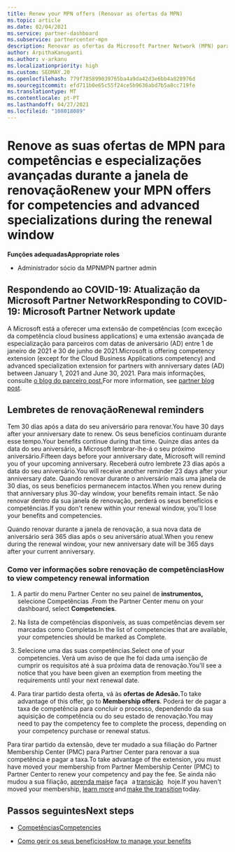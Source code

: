 ```yaml
---
title: Renew your MPN offers (Renovar as ofertas da MPN)
ms.topic: article
ms.date: 02/04/2021
ms.service: partner-dashboard
ms.subservice: partnercenter-mpn
description: Renovar as ofertas da Microsoft Partner Network (MPN) para competências e especializações avançadas - a janela de renovação começa o aniversário da data de compra mais um dia.
author: ArpithaKanuganti
ms.author: v-arkanu
ms.localizationpriority: high
ms.custom: SEOMAY.20
ms.openlocfilehash: 779f785899039765ba4a9da42d3e6bb4a828976d
ms.sourcegitcommit: efd711b0e65c55f24ce5b9636abd7b5a8cc719fe
ms.translationtype: MT
ms.contentlocale: pt-PT
ms.lasthandoff: 04/27/2021
ms.locfileid: "108018089"
---
```

# <a name="renew-your-mpn-offers-for-competencies-and-advanced-specializations-during-the-renewal-window"></a><span data-ttu-id="38f08-103">Renove as suas ofertas de MPN para competências e especializações avançadas durante a janela de renovação</span><span class="sxs-lookup"><span data-stu-id="38f08-103">Renew your MPN offers for competencies and advanced specializations during the renewal window</span></span>

<span data-ttu-id="38f08-104">**Funções adequadas**</span><span class="sxs-lookup"><span data-stu-id="38f08-104">**Appropriate roles**</span></span>

- <span data-ttu-id="38f08-105">Administrador sócio da MPN</span><span class="sxs-lookup"><span data-stu-id="38f08-105">MPN partner admin</span></span>

## <a name="responding-to-covid-19-microsoft-partner-network-update"></a><span data-ttu-id="38f08-106">Respondendo ao COVID-19: Atualização da Microsoft Partner Network</span><span class="sxs-lookup"><span data-stu-id="38f08-106">Responding to COVID-19: Microsoft Partner Network update</span></span>

<span data-ttu-id="38f08-107">A Microsoft está a oferecer uma extensão de competências (com exceção da competência cloud business applications) e uma extensão avançada de especialização para parceiros com datas de aniversário (AD) entre 1 de janeiro de 2021 e 30 de junho de 2021.</span><span class="sxs-lookup"><span data-stu-id="38f08-107">Microsoft is offering competency extension (except for the Cloud Business Applications competency) and advanced specialization extension for partners with anniversary dates (AD) between January 1, 2021 and June 30, 2021.</span></span> <span data-ttu-id="38f08-108">Para mais informações, consulte [o blog do parceiro post.](https://blogs.partner.microsoft.com/mpn/responding-to-covid-19-microsoft-partner-network/)</span><span class="sxs-lookup"><span data-stu-id="38f08-108">For more information, see [partner blog post](https://blogs.partner.microsoft.com/mpn/responding-to-covid-19-microsoft-partner-network/).</span></span>

## <a name="renewal-reminders"></a><span data-ttu-id="38f08-109">Lembretes de renovação</span><span class="sxs-lookup"><span data-stu-id="38f08-109">Renewal reminders</span></span>

<span data-ttu-id="38f08-110">Tem 30 dias após a data do seu aniversário para renovar.</span><span class="sxs-lookup"><span data-stu-id="38f08-110">You have 30 days after your anniversary date to renew.</span></span> <span data-ttu-id="38f08-111">Os seus benefícios continuam durante esse tempo.</span><span class="sxs-lookup"><span data-stu-id="38f08-111">Your benefits continue during that time.</span></span> <span data-ttu-id="38f08-112">Quinze dias antes da data do seu aniversário, a Microsoft lembrar-lhe-á o seu próximo aniversário.</span><span class="sxs-lookup"><span data-stu-id="38f08-112">Fifteen days before your anniversary date, Microsoft will remind you of your upcoming anniversary.</span></span> <span data-ttu-id="38f08-113">Receberá outro lembrete 23 dias após a data do seu aniversário.</span><span class="sxs-lookup"><span data-stu-id="38f08-113">You will receive another reminder 23 days after your anniversary date.</span></span> <span data-ttu-id="38f08-114">Quando renovar durante o aniversário mais uma janela de 30 dias, os seus benefícios permanecem intactos.</span><span class="sxs-lookup"><span data-stu-id="38f08-114">When you renew during that anniversary plus 30-day window, your benefits remain intact.</span></span> <span data-ttu-id="38f08-115">Se não renovar dentro da sua janela de renovação, perderá os seus benefícios e competências.</span><span class="sxs-lookup"><span data-stu-id="38f08-115">If you don't renew within your renewal window, you'll lose your benefits and competencies.</span></span>

<span data-ttu-id="38f08-116">Quando renovar durante a janela de renovação, a sua nova data de aniversário será 365 dias após o seu aniversário atual.</span><span class="sxs-lookup"><span data-stu-id="38f08-116">When you renew during the renewal window, your new anniversary date will be 365 days after your current anniversary.</span></span>

### <a name="how-to-view-competency-renewal-information"></a><span data-ttu-id="38f08-117">Como ver informações sobre renovação de competências</span><span class="sxs-lookup"><span data-stu-id="38f08-117">How to view competency renewal information</span></span>

1. <span data-ttu-id="38f08-118">A partir do menu Partner Center no seu painel de **instrumentos,** selecione Competências .</span><span class="sxs-lookup"><span data-stu-id="38f08-118">From the Partner Center menu on your dashboard, select **Competencies**.</span></span>  

2. <span data-ttu-id="38f08-119">Na lista de competências disponíveis, as suas competências devem ser marcadas como Completas.</span><span class="sxs-lookup"><span data-stu-id="38f08-119">In the list of competencies that are available, your competencies should be marked as Complete.</span></span>  

3. <span data-ttu-id="38f08-120">Selecione uma das suas competências.</span><span class="sxs-lookup"><span data-stu-id="38f08-120">Select one of your competencies.</span></span> <span data-ttu-id="38f08-121">Verá um aviso de que lhe foi dada uma isenção de cumprir os requisitos até à sua próxima data de renovação.</span><span class="sxs-lookup"><span data-stu-id="38f08-121">You'll see a notice that you have been given an exemption from meeting the requirements until your next renewal date.</span></span>

4. <span data-ttu-id="38f08-122">Para tirar partido desta oferta, vá às **ofertas de Adesão.**</span><span class="sxs-lookup"><span data-stu-id="38f08-122">To take advantage of this offer, go to **Membership offers**.</span></span> <span data-ttu-id="38f08-123">Poderá ter de pagar a taxa de competência para concluir o processo, dependendo da sua aquisição de competência ou do seu estado de renovação.</span><span class="sxs-lookup"><span data-stu-id="38f08-123">You may need to pay the competency fee to complete the process, depending on your competency purchase or renewal status.</span></span>

<span data-ttu-id="38f08-124">Para tirar partido da extensão, deve ter mudado a sua filiação do Partner Membership Center (PMC) para Partner Center para renovar a sua competência e pagar a taxa.</span><span class="sxs-lookup"><span data-stu-id="38f08-124">To take advantage of the extension, you must have moved your membership from Partner Membership Center (PMC) to Partner Center to renew your competency and pay the fee.</span></span> <span data-ttu-id="38f08-125">Se ainda não mudou a sua filiação, [aprenda mais](prepare-pmc-pc-migration.md)e faça   a [transição](https://partners.microsoft.com/partnerprogram/Welcome.aspx)   hoje.</span><span class="sxs-lookup"><span data-stu-id="38f08-125">If you haven't moved your membership, [learn more](prepare-pmc-pc-migration.md) and [make the transition](https://partners.microsoft.com/partnerprogram/Welcome.aspx) today.</span></span>  

## <a name="next-steps"></a><span data-ttu-id="38f08-126">Passos seguintes</span><span class="sxs-lookup"><span data-stu-id="38f08-126">Next steps</span></span>

- [<span data-ttu-id="38f08-127">Competências</span><span class="sxs-lookup"><span data-stu-id="38f08-127">Competencies</span></span>](learn-about-competencies.md)

- [<span data-ttu-id="38f08-128">Como gerir os seus benefícios</span><span class="sxs-lookup"><span data-stu-id="38f08-128">How to manage your benefits</span></span>](manage-your-partner-network-benefits.md)

